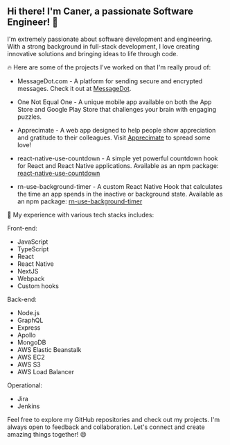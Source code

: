 ## Hi there! I'm Caner, a passionate Software Engineer! 👋
I'm extremely passionate about software development and engineering. With a strong background in full-stack development, I love creating innovative solutions and bringing ideas to life through code.

🔥 Here are some of the projects I've worked on that I'm really proud of:

- MessageDot.com - A platform for sending secure and encrypted messages. Check it out at [MessageDot](https://www.messagedot.com).

- One Not Equal One - A unique mobile app available on both the App Store and Google Play Store that challenges your brain with engaging puzzles.

- Apprecimate - A web app designed to help people show appreciation and gratitude to their colleagues. Visit [Apprecimate](https://www.apprecimate.io) to spread some love!

- react-native-use-countdown - A simple yet powerful countdown hook for React and React Native applications. Available as an npm package: [react-native-use-countdown](https://www.npmjs.com/package/react-native-use-countdown)

- rn-use-background-timer - A custom React Native Hook that calculates the time an app spends in the inactive or background state. Available as an npm package: [rn-use-background-timer](https://www.npmjs.com/package/rn-use-background-timer)

🚀 My experience with various tech stacks includes:

Front-end:

- JavaScript
- TypeScript
- React
- React Native
- NextJS
- Webpack
- Custom hooks

Back-end:
- Node.js
- GraphQL
- Express
- Apollo
- MongoDB
- AWS Elastic Beanstalk
- AWS EC2
- AWS S3
- AWS Load Balancer

Operational:

- Jira
- Jenkins

Feel free to explore my GitHub repositories and check out my projects. I'm always open to feedback and collaboration. Let's connect and create amazing things together! 😄
